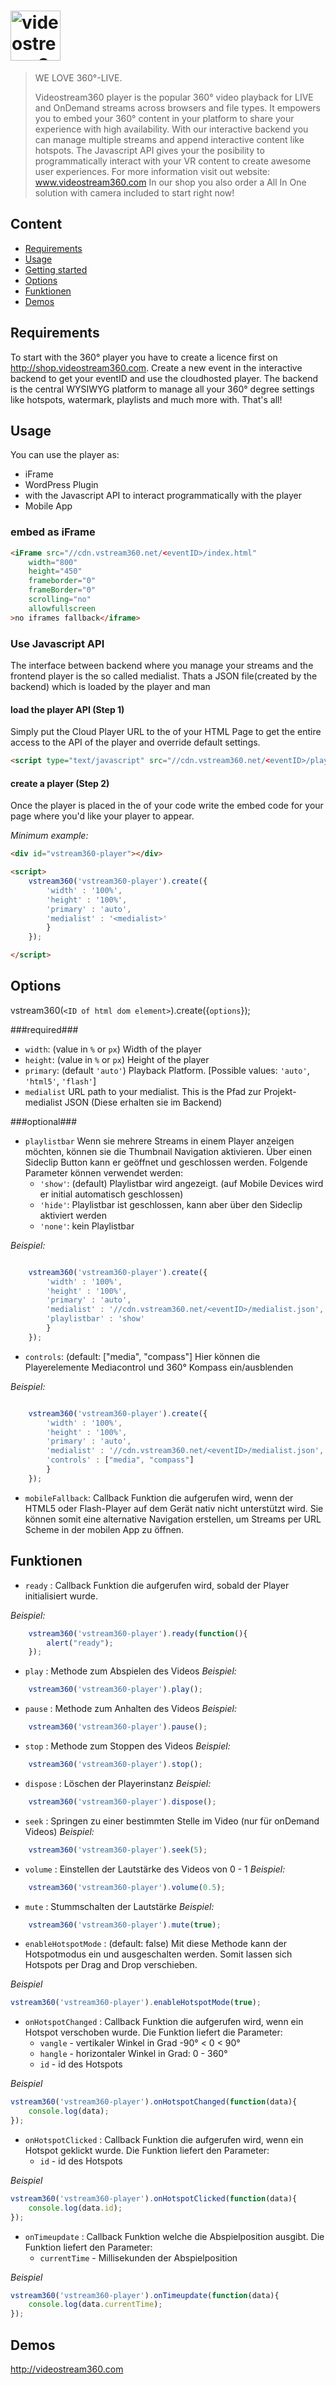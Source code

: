 # <img height="80px" src="http://videostream360.com/wp-content/uploads/2015/03/687_VID_Logo_4c_300dpi_200.png" alt="videostream360 Player Logo" title="videostream360 Player Logo"/>

> WE LOVE 360°-LIVE.
> 
> Videostream360 player is the popular 360° video playback for LIVE and OnDemand streams across browsers and file types.
> It empowers you to embed your 360° content in your platform to share your experience with high availability.
> With our interactive backend you can manage multiple streams and append interactive content like hotspots.
> The Javascript API gives your the posibility to programmatically interact with your VR content to create awesome user experiences.
> For more information visit out website: www.videostream360.com
> In our shop you also order a All In One solution with camera included to start right now!


## Content
<!-- MarkdownTOC autolink=true bracket=round depth=2-->

- [Requirements](#requirements)
- [Usage](#usage)
- [Getting started](#getting-started)
- [Options](#options)
- [Funktionen](#funktionen)
- [Demos](#demos)

<!-- /MarkdownTOC -->


## Requirements
To start with the 360° player you have to create a licence first on http://shop.videostream360.com. Create a new event in the interactive backend to get your eventID and use the cloudhosted player. The backend is the central WYSIWYG platform to manage all your 360° degree settings like hotspots, watermark, playlists and much more with. 
That's all!


## Usage
You can use the player as:
- <embed code> iFrame
- WordPress Plugin
- with the Javascript API to interact programmatically with the player
- Mobile App

### embed as iFrame

````html
<iFrame src="//cdn.vstream360.net/<eventID>/index.html"
    width="800"
    height="450"
    frameborder="0"
    frameBorder="0"
    scrolling="no" 
    allowfullscreen
>no iframes fallback</iframe>
````

### Use Javascript API
The interface between backend where you manage your streams and the frontend player is the so called medialist. Thats a JSON file(created by the backend) which is loaded by the player and man 

#### load the player API (Step 1)
Simply put the Cloud Player URL to the <head> of your HTML Page to get the entire access to the API of the player and override default settings.

````html
<script type="text/javascript" src="//cdn.vstream360.net/<eventID>/player/vstream360.js"></script>
````


#### create a player (Step 2)

Once the player is placed in the <head> of your code write the embed code for your page <body> where you'd like your player to appear.

*Minimum example:*
````html
<div id="vstream360-player"></div>

<script>
    vstream360('vstream360-player').create({
        'width' : '100%',
        'height' : '100%',
        'primary' : 'auto',
        'medialist' : '<medialist>'
        }
    });

</script>
````



## Options
vstream360(`<ID of html dom element>`).create({`options`});

###required###
- `width`:  (value in `%` or `px`) Width of the player
- `height`: (value in `%` or `px`) Height of the player
- `primary`: (default `'auto'`) Playback Platform. [Possible values: `'auto'`, `'html5'`, `'flash'`]
- `medialist` URL path to your medialist. This is the  Pfad zur Projekt-medialist JSON (Diese erhalten sie im Backend)

###optional###
- `playlistbar` Wenn sie mehrere Streams in einem Player anzeigen möchten, können sie die Thumbnail Navigation aktivieren. Über einen Sideclip Button kann er geöffnet und geschlossen werden. Folgende Parameter können verwendet werden:
    + `'show'`: (default) Playlistbar wird angezeigt. (auf Mobile Devices wird er initial automatisch geschlossen)
    +  `'hide'`: Playlistbar ist geschlossen, kann aber über den Sideclip aktiviert werden
    +  `'none'`: kein Playlistbar

*Beispiel:*
````javascript

    vstream360('vstream360-player').create({
        'width' : '100%',
        'height' : '100%',
        'primary' : 'auto',
        'medialist' : '//cdn.vstream360.net/<eventID>/medialist.json',
        'playlistbar' : 'show'
        }
    });

````
 
- `controls`: (default: ["media", "compass"] Hier können die Playerelemente Mediacontrol und 360° Kompass ein/ausblenden

*Beispiel:*
````javascript

    vstream360('vstream360-player').create({
        'width' : '100%',
        'height' : '100%',
        'primary' : 'auto',
        'medialist' : '//cdn.vstream360.net/<eventID>/medialist.json',
        'controls' : ["media", "compass"]
        }
    });

````

- `mobileFallback`: Callback Funktion die aufgerufen wird, wenn der HTML5 oder Flash-Player auf dem Gerät nativ nicht unterstützt wird. Sie können somit eine alternative Navigation erstellen, um Streams per URL Scheme in der mobilen App zu öffnen.

## Funktionen

- `ready` : Callback Funktion die aufgerufen wird, sobald der Player initialisiert wurde.

*Beispiel:*
````javascript
    vstream360('vstream360-player').ready(function(){
        alert("ready");
    });
````


- `play` : Methode zum Abspielen des Videos
*Beispiel:*
````javascript
    vstream360('vstream360-player').play();
````

- `pause` : Methode zum Anhalten des Videos
*Beispiel:*
````javascript
    vstream360('vstream360-player').pause();
````

- `stop` : Methode zum Stoppen des Videos
*Beispiel:*
````javascript
    vstream360('vstream360-player').stop();
````

- `dispose` : Löschen der Playerinstanz
*Beispiel:*
````javascript
    vstream360('vstream360-player').dispose();
````


- `seek` : Springen zu einer bestimmten Stelle im Video (nur für onDemand Videos)
*Beispiel:*
````javascript
    vstream360('vstream360-player').seek(5);
````

- `volume` : Einstellen der Lautstärke des Videos von 0 - 1
*Beispiel:*
````javascript
    vstream360('vstream360-player').volume(0.5);
````

- `mute` : Stummschalten der Lautstärke
*Beispiel:*
````javascript
    vstream360('vstream360-player').mute(true);
````


- `enableHotspotMode` : (default: false) Mit diese Methode kann der Hotspotmodus ein und ausgeschalten werden. Somit lassen sich Hotspots per Drag and Drop verschieben.

*Beispiel*
````javascript
vstream360('vstream360-player').enableHotspotMode(true);
````
    
- `onHotspotChanged` : Callback Funktion die aufgerufen wird, wenn ein Hotspot verschoben wurde. Die Funktion liefert die Parameter:
    +  `vangle` - vertikaler Winkel in Grad -90° < 0 < 90°
    +  `hangle` - horizontaler Winkel in Grad: 0 - 360°
    +  `id` - id des Hotspots

*Beispiel*
````javascript
vstream360('vstream360-player').onHotspotChanged(function(data){
    console.log(data);
});
````

- `onHotspotClicked` : Callback Funktion die aufgerufen wird, wenn ein Hotspot geklickt wurde. Die Funktion liefert den Parameter:
    +  `id` - id des Hotspots

*Beispiel*
````javascript
vstream360('vstream360-player').onHotspotClicked(function(data){
    console.log(data.id);
});
````

- `onTimeupdate` : Callback Funktion welche die Abspielposition ausgibt. Die Funktion liefert den Parameter:
    +  `currentTime` - Millisekunden der Abspielposition

*Beispiel*
````javascript
vstream360('vstream360-player').onTimeupdate(function(data){
    console.log(data.currentTime);
});
````


## Demos

http://videostream360.com
